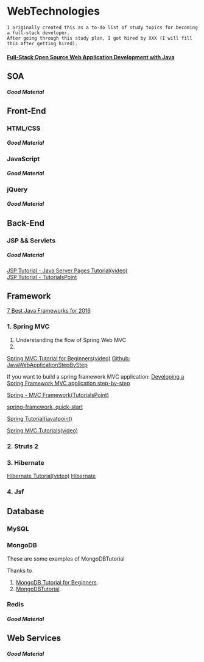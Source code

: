 # WebTechnologies
    I originally created this as a to-do list of study topics for becoming a full-stack developer. 
    After going through this study plan, I got hired by XXX (I will fill this after getting hired).


#### [Full-Stack Open Source Web Application Development with Java](http://code.scottshipp.com/learn/tutorial-full-stack-open-source-web-application-development-with-java/)

## SOA
##### Good Material

## Front-End
### HTML/CSS

##### Good Material
### JavaScript

##### Good Material
### jQuery
##### Good Material
## Back-End
### JSP && Servlets


##### Good Material

[JSP Tutorial - Java Server Pages Tutorial(video)](https://www.youtube.com/playlist?list=PLEAQNNR8IlB588DQvb2wbKFQh2DviPApl)  
[JSP Tutorial - TutorialsPoint](https://www.google.com/search?q=jsp+tutorial&rlz=1C1CHBD_enUS718US718&oq=jsp+tut&aqs=chrome.0.69i59j69i60l3j69i57j0.3684j0j7&sourceid=chrome&ie=UTF-8) 

## Framework
[7 Best Java Frameworks for 2016](https://www.romexsoft.com/blog/7-best-java-frameworks-for-2016/)
### 1. Spring MVC
1. Understanding the flow of Spring Web MVC
2. 

[Spring MVC Tutorial for Beginners(video)](https://www.youtube.com/watch?v=BjNhGaZDr0Y)   [Github: JavaWebApplicationStepByStep](https://github.com/in28minutes/JavaWebApplicationStepByStep)

If you want to build a spring framework MVC application: [Developing a Spring Framework MVC application step-by-step](https://docs.spring.io/docs/Spring-MVC-step-by-step/)

[Spring - MVC Framework(TutorialsPoint)](https://www.tutorialspoint.com/spring/spring_web_mvc_framework.htm)

[spring-framework, quick-start](https://projects.spring.io/spring-framework/#quick-start)

[Spring Tutorial(javatpoint)](https://www.javatpoint.com/spring-3-mvc-tutorial)

[Spring MVC Tutorials(video)](https://www.youtube.com/watch?v=iCQspqBpOB0&list=PLBgMUB7xGcO31B2gBmy1igpZn6LK78-CJ)

### 2. Struts 2

### 3. Hibernate
[Hibernate Tutorial(video)](https://www.youtube.com/playlist?list=PLEAQNNR8IlB7fNkRsUgzrR346i-UqE5CG)
[Hibernate](https://www.youtube.com/playlist?list=PL4AFF701184976B25)

### 4. Jsf



## Database
### MySQL

### MongoDB

These are some examples of MongoDBTutorial

Thanks to 
1. [MongoDB Tutorial for Beginners](https://www.youtube.com/playlist?list=PLC3y8-rFHvwh11bWtwm3_qKvo46uDmaal).
2. [MongoDBTutorial](https://www.tutorialspoint.com/mongodb/index.htm).

### Redis

##### Good Material

## Web Services

##### Good Material
